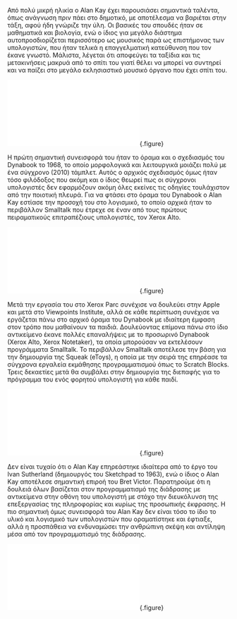 
Από πολύ μικρή ηλικία ο Alan Kay έχει παρουσιάσει σημαντικά ταλέντα, όπως ανάγνωση πριν πάει στο δημοτικό, με αποτέλεσμα να βαριέται στην τάξη, αφού ήδη γνώριζε την ύλη. Οι βασικές του σπουδές ήταν σε μαθηματικά και βιολογία, ενώ ο ίδιος για μεγάλο διάστημα αυτοπροσδιορίζεται περισσότερο ως μουσικός παρά ως επιστήμονας των υπολογιστών, που ήταν τελικά η επαγγελματική κατεύθυνση που τον έκανε γνωστό. Μάλιστα, λέγεται ότι αποφεύγει τα ταξίδια και τις μετακινήσεις μακρυά από το σπίτι του γιατί θέλει να μπορεί να συντηρεί και να παίζει στο μεγάλο εκλησιαστικό μουσικό όργανο που έχει σπίτι του.

![](dynabook-sketch.md){.figure}

Η πρώτη σημαντική συνεισφορά του ήταν το όραμα και ο σχεδιασμός του Dynabook το 1968, το οποίο μορφολογικά και λειτουργικά μοιάζει πολύ με ένα σύγχρονο (2010) τάμπλετ. Αυτός ο αρχικός σχεδιασμός όμως ήταν τόσο φιλόδοξος που ακόμη και ο ίδιος θεωρεί πως οι σύγχρονοι υπολογιστές δεν εφαρμόζουν ακόμη όλες εκείνες τις οδηγίες τουλάχιστον από την ποιοτική πλευρά. Για να φτάσει στο όραμα του Dynabook ο Alan Kay εστίασε την προσοχή του στο λογισμικό, το οποίο αρχικά ήταν το περιβάλλον Smalltalk που έτρεχε σε έναν από τους πρώτους πειραματικούς επιτραπέζιους υπολογιστές, τον Xerox Alto.

![](smalltalk.md){.figure}

Μετά την εργασία του στο Xerox Parc συνέχισε να δουλεύει στην Apple και μετά στο Viewpoints Institute, αλλά σε κάθε περίπτωση συνέχισε να εργάζεται πάνω στο αρχικό όραμα του Dynabook με ιδιαίτερη έμφαση στον τρόπο που μαθαίνουν τα παιδιά. Δουλεύοντας επίμονα πάνω στο ίδιο αντικείμενο έκανε πολλές επαναλήψεις με το προσωρινό Dynabook (Xerox Alto, Xerox Notetaker), τα οποία μπορούσαν να εκτελέσουν προγράμματα Smalltalk. Το περιβάλλον Smalltalk  αποτέλεσε την βάση για την δημιουργία της Squeak (eToys), η οποία με την σειρά της επηρέασε τα σύγχρονα εργαλεία εκμάθησης προγραμματισμού όπως το Scratch Blocks. Τρεις δεκαετίες μετά θα συμβάλει στην δημιουργία της διεπαφής για το πρόγραμμα του ενός φορητού υπολογιστή για κάθε παιδί.

![](sugar-neighborhood.md){.figure}

Δεν είναι τυχαίο ότι ο Alan Kay επηρεάστηκε ιδιαίτερα από το έργο του Ivan Sutherland (δημιουργός του Sketchpad το 1963), ενώ o ίδιος ο Alan Kay αποτέλεσε σημαντική επιροή του Bret Victor. Παρατηρούμε ότι η δουλειά όλων βασίζεται στον προγραμματισμό της διάδρασης με αντικείμενα στην οθόνη του υπολογιστή με στόχο την διευκόλυνση της επεξεργασίας της πληροφορίας και κυρίως της προσωπικής έκφρασης. Η πιο σημαντική όμως συνεισφορά του Alan Kay δεν είναι τόσο το ίδιο το υλικό και λογισμικό των υπολογιστών που οραματίστηκε και έφτιαξε, αλλά η προσπάθεια να ενδυναμώσει την ανθρώπινη σκέψη και αντίληψη μέσα από τον προγραμματισμό της διάδρασης.

![](squeakos.md){.figure}

